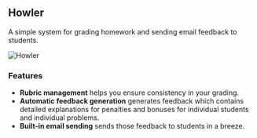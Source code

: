 ## Howler

A simple system for grading homework and sending email feedback to students. 

![Howler](http://yuhuan.me/resource/img/howler.gif)

### Features
- __Rubric management__ helps you ensure consistency in your grading. 
- __Automatic feedback generation__ generates feedback which contains detailed explanations for penalties and bonuses for individual students and individual problems. 
- __Built-in email sending__ sends those feedback to students in a breeze.